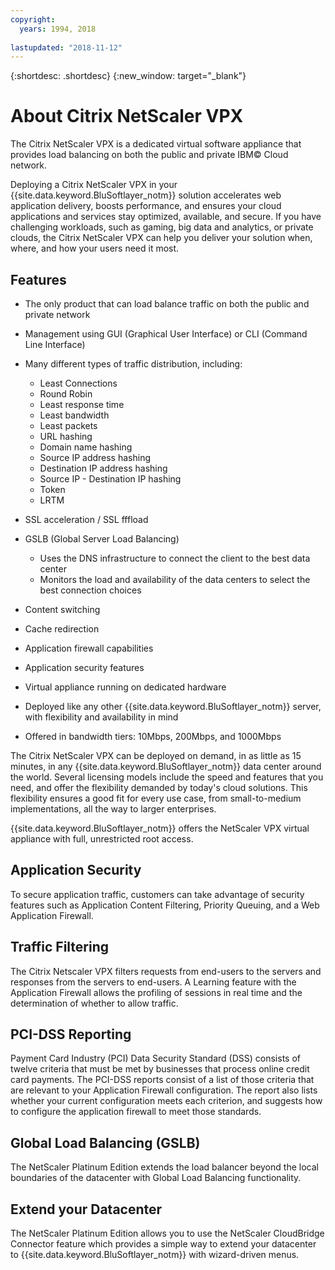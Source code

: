 ```yaml
---
copyright:
  years: 1994, 2018
  
lastupdated: "2018-11-12"
---
```


{:shortdesc: .shortdesc}
{:new_window: target="_blank"}

# About Citrix NetScaler VPX

The Citrix NetScaler VPX is a dedicated virtual software appliance that provides load balancing on both the public and private IBM© Cloud network. 

Deploying a Citrix NetScaler VPX in your {{site.data.keyword.BluSoftlayer_notm}} solution accelerates web application delivery, boosts performance, and ensures your cloud applications and services stay optimized, available, and secure. If you have challenging workloads, such as gaming, big data and analytics, or private clouds, the Citrix NetScaler VPX can help you deliver your solution when, where, and how your users need it most.

## Features

* The only product that can load balance traffic on both the public and private network
* Management using GUI (Graphical User Interface) or CLI (Command Line Interface)
* Many different types of traffic distribution, including:
  * Least Connections
  * Round Robin
  * Least response time
  * Least bandwidth
  * Least packets
  * URL hashing
  * Domain name hashing
  * Source IP address hashing
  * Destination IP address hashing
  * Source IP - Destination IP hashing
  * Token
  * LRTM

* SSL acceleration / SSL fffload
* GSLB (Global Server Load Balancing)
  * Uses the DNS infrastructure to connect the client to the best data center
  * Monitors the load and availability of the data centers to select the best connection choices
* Content switching
* Cache redirection
* Application firewall capabilities
* Application security features
* Virtual appliance running on dedicated hardware
* Deployed like any other {{site.data.keyword.BluSoftlayer_notm}} server, with flexibility and availability in mind
* Offered in bandwidth tiers: 10Mbps, 200Mbps, and 1000Mbps

The Citrix NetScaler VPX can be deployed on demand, in as little as 15 minutes, in any {{site.data.keyword.BluSoftlayer_notm}} data center around the world. Several licensing models include the speed and features that you need, and offer the flexibility demanded by today's cloud solutions. This flexibility ensures a good fit for every use case, from small-to-medium implementations, all the way to larger enterprises.

{{site.data.keyword.BluSoftlayer_notm}} offers the NetScaler VPX virtual appliance with full, unrestricted root access.   

## Application Security

To secure application traffic, customers can take advantage of security features such as Application Content Filtering, Priority Queuing, and a Web Application Firewall.

## Traffic Filtering

The Citrix Netscaler VPX filters requests from end-users to the servers and responses from the servers to end-users. A Learning feature with the Application Firewall allows the profiling of sessions in real time and the determination of whether to allow traffic.

## PCI-DSS Reporting

Payment Card Industry (PCI) Data Security Standard (DSS) consists of twelve criteria that must be met by businesses that process online credit card payments. The PCI-DSS reports consist of a list of those criteria that are relevant to your Application Firewall configuration. The report also lists whether your current configuration meets each criterion, and suggests how to configure the application firewall to meet those standards.

## Global Load Balancing (GSLB)

The NetScaler Platinum Edition extends the load balancer beyond the local boundaries of the datacenter with Global Load Balancing functionality. 

## Extend your Datacenter

The NetScaler Platinum Edition allows you to use the NetScaler CloudBridge Connector feature which provides a simple way to extend your datacenter to {{site.data.keyword.BluSoftlayer_notm}} with wizard-driven menus. 
